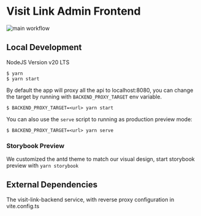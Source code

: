 # Visit Link Admin Frontend

![main workflow](https://github.com/DHEPLab/visit-link-admin-web/actions/workflows/ci.yml/badge.svg)

## Local Development

NodeJS Version v20 LTS

```
$ yarn
$ yarn start
```

By default the app will proxy all the api to localhost:8080, you can change the target by running with `BACKEND_PROXY_TARGET` env variable.
```shell
$ BACKEND_PROXY_TARGET=<url> yarn start
```

You can also use the `serve` script to running as production preview mode:
```shell
$ BACKEND_PROXY_TARGET=<url> yarn serve
```

### Storybook Preview
We customized the antd theme to match our visual design, start storybook preview with `yarn storybook`

## External Dependencies

The visit-link-backend service, with reverse proxy configuration in vite.config.ts

